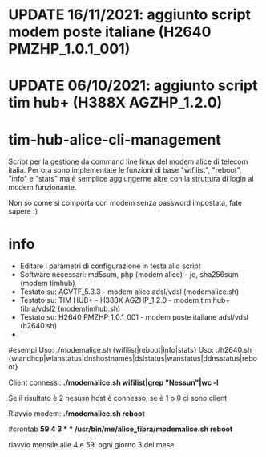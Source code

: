 # UPDATE 16/11/2021: aggiunto script modem poste italiane (H2640 PMZHP_1.0.1_001)
# UPDATE 06/10/2021: aggiunto script tim hub+ (H388X AGZHP_1.2.0)

# tim-hub-alice-cli-management
Script per la gestione da command line linux del modem alice di telecom italia.
Per ora sono implementate le funzioni di base "wifilist", "reboot", "info" e "stats" ma è semplice aggiungerne altre con la struttura di login al modem funzionante.

Non so come si comporta con modem senza password impostata, fate sapere :)

# info
* Editare i parametri di configurazione in testa allo script
* Software necessari: md5sum, php (modem alice) - jq, sha256sum (modem timhub)
* Testato su: AGVTF_5.3.3 - modem alice adsl/vdsl (modemalice.sh)
* Testato su: TIM HUB+ - H388X AGZHP_1.2.0 - modem tim hub+ fibra/vdsl2 (modemtimhub.sh)
* Testato su: H2640 PMZHP_1.0.1_001 - modem poste italiane adsl/vdsl (h2640.sh)
* 
#esempi
Uso: ./modemalice.sh {wifilist|reboot|info|stats}
Uso: ./h2640.sh {wlandhcp|wlanstatus|dnshostnames|dslstatus|wanstatus|ddnsstatus|reboot}

Client connessi: **./modemalice.sh wifilist|grep "Nessun"|wc -l**

Se il risultato è 2 nesusn host è connesso, se è 1 o 0 ci sono client

Riavvio modem: **./modemalice.sh reboot**

#crontab
**59      4       3       *       *       /usr/bin/me/alice_fibra/modemalice.sh reboot**

riavvio mensile alle 4 e 59, ogni giorno 3 del mese

